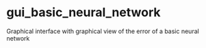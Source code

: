 # gui_basic_neural_network
 Graphical interface with graphical view of the error of a basic neural network
